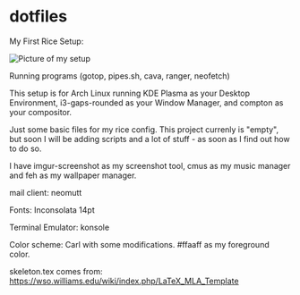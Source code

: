 # dotfiles
My First Rice Setup:

![Picture of my setup](https://i.imgur.com/cBr9unV.png)

Running programs (gotop, pipes.sh, cava, ranger, neofetch)

This setup is for Arch Linux running KDE Plasma as your Desktop Environment, i3-gaps-rounded as your Window Manager, and compton as your compositor.

Just some basic files for my rice config. This project currenly is "empty", but soon I will be adding scripts and a lot of stuff - as soon as I find out how to do so.

I have imgur-screenshot as my screenshot tool, cmus as my music manager and feh as my wallpaper manager.

mail client: neomutt

Fonts: Inconsolata 14pt

Terminal Emulator: konsole

Color scheme: Carl with some modifications. #ffaaff as my foreground color.

skeleton.tex comes from: https://wso.williams.edu/wiki/index.php/LaTeX_MLA_Template
